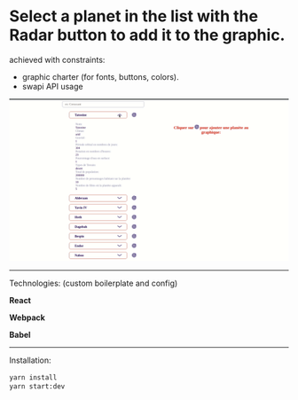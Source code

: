 # Select a planet in the list with the **Radar** button to add it to the graphic.
achieved with constraints:
- graphic charter (for fonts, buttons, colors).
- swapi API usage
 
![alt text](https://github.com/EmericReactJS/star-wars-planets/raw/master/preview.gif)

___


Technologies: (custom boilerplate and config)

**React**

**Webpack**

**Babel**

___

Installation:

```
yarn install
yarn start:dev
```
